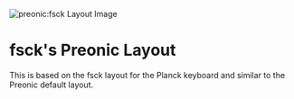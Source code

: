 ![preonic:fsck Layout Image](https://i.imgur.com/nI8fBco.png)

# fsck's Preonic Layout

This is based on the fsck layout for the Planck keyboard and similar to the Preonic default layout.
